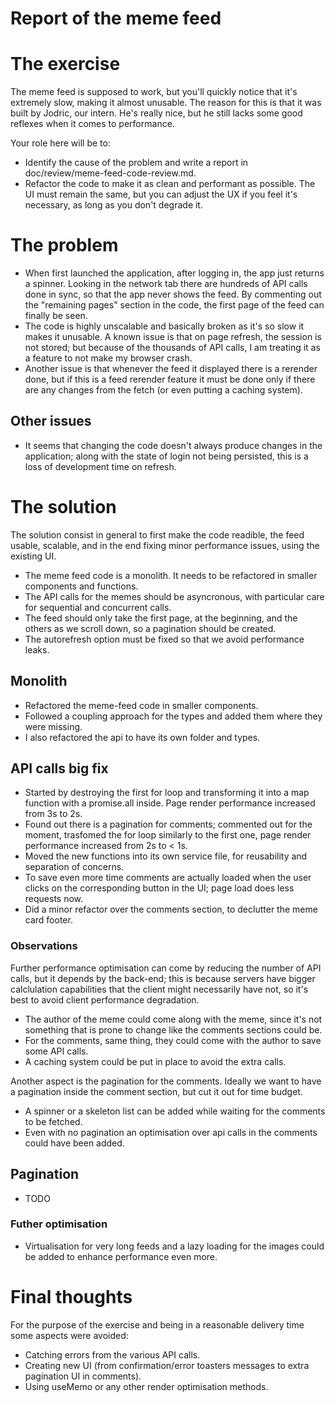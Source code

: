 # Report of the meme feed

# The exercise

The meme feed is supposed to work, but you'll quickly notice that it's extremely slow, making it almost unusable. The reason for this is that it was built by Jodric, our intern. He's really nice, but he still lacks some good reflexes when it comes to performance.

Your role here will be to:

- Identify the cause of the problem and write a report in doc/review/meme-feed-code-review.md.
- Refactor the code to make it as clean and performant as possible. The UI must remain the same, but you can adjust the UX if you feel it's necessary, as long as you don't degrade it.

# The problem

- When first launched the application, after logging in, the app just returns a spinner. Looking in the network tab there are hundreds of API calls done in sync, so that the app never shows the feed. By commenting out the "remaining pages" section in the code, the first page of the feed can finally be seen.
- The code is highly unscalable and basically broken as it's so slow it makes it unusable. A known issue is that on page refresh, the session is not stored; but because of the thousands of API calls, I am treating it as a feature to not make my browser crash.
- Another issue is that whenever the feed it displayed there is a rerender done, but if this is a feed rerender feature it must be done only if there are any changes from the fetch (or even putting a caching system).

## Other issues

- It seems that changing the code doesn't always produce changes in the application; along with the state of login not being persisted, this is a loss of development time on refresh.

# The solution

The solution consist in general to first make the code readible, the feed usable, scalable, and in the end fixing minor performance issues, using the existing UI.

- The meme feed code is a monolith. It needs to be refactored in smaller components and functions.
- The API calls for the memes should be asyncronous, with particular care for sequential and concurrent calls.
- The feed should only take the first page, at the beginning, and the others as we scroll down, so a pagination should be created.
- The autorefresh option must be fixed so that we avoid performance leaks.

## Monolith

- Refactored the meme-feed code in smaller components.
- Followed a coupling approach for the types and added them where they were missing.
- I also refactored the api to have its own folder and types.

## API calls big fix

- Started by destroying the first for loop and transforming it into a map function with a promise.all inside. Page render performance increased from 3s to 2s.
- Found out there is a pagination for comments; commented out for the moment, trasfomed the for loop similarly to the first one, page render performance increased from 2s to < 1s.
- Moved the new functions into its own service file, for reusability and separation of concerns.
- To save even more time comments are actually loaded when the user clicks on the corresponding button in the UI; page load does less requests now.
- Did a minor refactor over the comments section, to declutter the meme card footer.

### Observations

Further performance optimisation can come by reducing the number of API calls, but it depends by the back-end; this is because servers have bigger calclulation capabilities that the client might necessarily have not, so it's best to avoid client performance degradation.

- The author of the meme could come along with the meme, since it's not something that is prone to change like the comments sections could be.
- For the comments, same thing, they could come with the author to save some API calls.
- A caching system could be put in place to avoid the extra calls.

Another aspect is the pagination for the comments. Ideally we want to have a pagination inside the comment section, but cut it out for time budget.

- A spinner or a skeleton list can be added while waiting for the comments to be fetched.
- Even with no pagination an optimisation over api calls in the comments could have been added.

## Pagination

- TODO

### Futher optimisation

- Virtualisation for very long feeds and a lazy loading for the images could be added to enhance performance even more.

# Final thoughts

For the purpose of the exercise and being in a reasonable delivery time some aspects were avoided:

- Catching errors from the various API calls.
- Creating new UI (from confirmation/error toasters messages to extra pagination UI in comments).
- Using useMemo or any other render optimisation methods.
